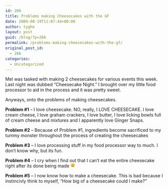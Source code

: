 ```yaml
---
id: 266
title: Problems making Cheesecakes with the GF
date: 2009-08-19T11:07:44+00:00
author: tyghe
layout: post
guid: /blog/?p=266
permalink: /problems-making-cheesecakes-with-the-gf/
original_post_id:
  - 266
categories:
  - Uncategorized
---
```

Mel was tasked with making 2 cheesecakes for various events this week. Last night was dubbed &#8220;Cheesecake Night.&#8221; I brought over my little food processor to aid in the process and it was pretty sweet.

Anyways, onto the problems of making cheesecakes.

**Problem #1** &#8211; I love cheesecake. NO, really, I LOVE CHEESECAKE. I love cream cheese, I love graham crackers, I love butter, I love licking bowls full of cream cheese and mixtures and I apparently love Ginger Snaps.

**Problem #2** &#8211; Because of Problem #1, ingredients become sacrificed to my tummy monster throughout the process of creating the cheesecakes

**Problem #3** &#8211; I love processing stuff in my food processor way to much. I don&#8217;t know why, but its fun.

**Problem #4** &#8211; I cry when I find out that I can&#8217;t eat the entire cheesecake right after its done being made <img src="/wp-includes/images/smilies/frownie.png" alt=":(" class="wp-smiley" style="height: 1em; max-height: 1em;" />

**Problem #5** &#8211; I now know how to make a cheesecake. This is bad because I instincivly think to myself, &#8220;How big of a cheesecake could I make?&#8221;
